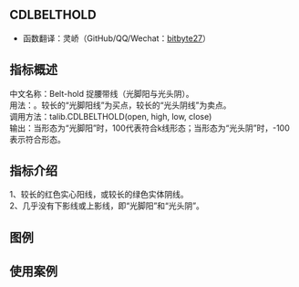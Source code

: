 ## CDLBELTHOLD
* 函数翻译：灵峤（GitHub/QQ/Wechat：[bitbyte27](https://github.com/bitbyte27)）

## 指标概述
中文名称：Belt-hold 捉腰带线（光脚阳与光头阴）。<br>
用法：。较长的“光脚阳线”为买点，较长的“光头阴线”为卖点。<br>
调用方法：talib.CDLBELTHOLD(open, high, low, close)<br>
输出：当形态为“光脚阳”时，100代表符合k线形态；当形态为“光头阴”时，-100表示符合形态。<br>

## 指标介绍
1、较长的红色实心阳线，或较长的绿色实体阴线。<br>
2、几乎没有下影线或上影线，即“光脚阳”和“光头阴”。<br>

## 图例

## 使用案例
